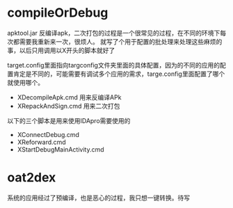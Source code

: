 # compileOrDebug
apktool.jar 反编译apk，二次打包的过程是一个很常见的过程，在不同的环境下每次都需要我重新来一次，很烦人。
就写了个用于配置的批处理来处理这些麻烦的事，以后只用调用以X开头的脚本就好了

target.config里面指向targconfig文件夹里面的具体配置，因为的不同的应用的配置肯定是不同的，可能需要有调试多个应用的需求，targe.config里面配置了哪个就使用哪个。
- XDecompileApk.cmd 用来反编译APk
- XRepackAndSign.cmd 用来二次打包

以下的三个脚本是用来使用IDApro需要使用的
- XConnectDebug.cmd
- XReforward.cmd
- XStartDebugMainActivity.cmd

# oat2dex 
系统的应用经过了预编译，也是恶心的过程，我只想一键转换。待写